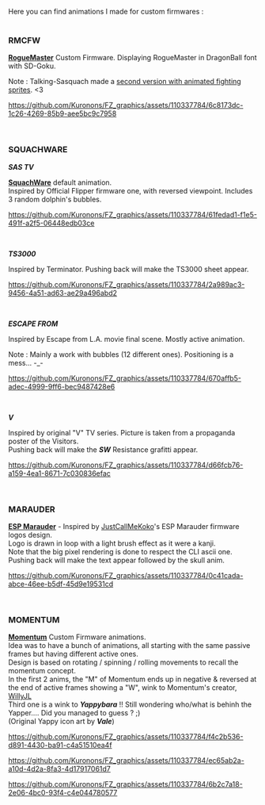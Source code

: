 Here you can find animations I made for custom firmwares :
<BR><BR>
   
### RMCFW

   [<b>RogueMaster</b>](https://github.com/RogueMaster/flipperzero-firmware-wPlugins) Custom Firmware. Displaying RogueMaster in DragonBall font with SD-Goku.
      
   Note : Talking-Sasquach made a [second version with animated fighting sprites](https://user-images.githubusercontent.com/16942638/195171690-2352126b-791d-4c2b-931c-3592a17b085b.gif). <3
      
https://github.com/Kuronons/FZ_graphics/assets/110337784/6c8173dc-1c26-4269-85b9-aee5bc9c7958

<BR>

### SQUACHWARE
___SAS TV___
 
   [<b>SquachWare</b>](https://github.com/skizzophrenic/SquachWare-CFW) default animation.<BR>
   Inspired by Official Flipper firmware one, with reversed viewpoint. Includes 3 random dolphin's bubbles.
      
https://github.com/Kuronons/FZ_graphics/assets/110337784/61fedad1-f1e5-491f-a2f5-06448edb03ce

<BR>
      
___TS3000___
   
   Inspired by Terminator. Pushing back will make the TS3000 sheet appear.
      
https://github.com/Kuronons/FZ_graphics/assets/110337784/2a989ac3-9456-4a51-ad63-ae29a496abd2

<BR>

___ESCAPE FROM___
      
   Inspired by Escape from L.A. movie final scene. Mostly active animation.
      
   Note : Mainly a work with bubbles (12 different ones). Positioning is a mess... -_-
 
https://github.com/Kuronons/FZ_graphics/assets/110337784/670affb5-adec-4999-9ff6-bec9487428e6

<BR>
   
___V___
      
   Inspired by original "V" TV series. Picture is taken from a propaganda poster of the Visitors.<BR>
   Pushing back will make the ***SW*** Resistance grafitti appear.

https://github.com/Kuronons/FZ_graphics/assets/110337784/d66fcb76-a159-4ea1-8671-7c030836efac


<BR>
   
### MARAUDER
      
   [<b>ESP Marauder</b>](https://github.com/justcallmekoko/ESP32Marauder) - Inspired by [JustCallMeKoko](https://discord.gg/MVs5Gt4A)'s ESP Marauder firmware logos design.<BR>
   Logo is drawn in loop with a light brush effect as it were a kanji.<BR>
   Note that the big pixel rendering is done to respect the CLI ascii one.<BR>
   Pushing back will make the text appear followed by the skull anim.

https://github.com/Kuronons/FZ_graphics/assets/110337784/0c41cada-abce-46ee-b5df-45d9e19531cd

<BR>
   
### MOMENTUM
      
   [<b>Momentum</b>](https://github.com/Next-Flip/Momentum-Firmware) Custom Firmware animations.<BR>
   Idea was to have a bunch of animations, all starting with the same passive frames but having different active ones.<BR>
   Design is based on rotating / spinning / rolling movements to recall the momentum concept.<BR>
   In the first 2 anims, the "M" of Momentum ends up in negative & reversed at the end of active frames showing a "W", wink to Momentum's creator, [WillyJL](https://github.com/Willy-JL)<BR>
   Third one is a wink to ***Yappybara*** !! Still wondering who/what is behinh the Yapper.... Did you managed to guess ? ;)<BR>
   (Original Yappy icon art by ***Vale***)

https://github.com/Kuronons/FZ_graphics/assets/110337784/f4c2b536-d891-4430-ba91-c4a51510ea4f

https://github.com/Kuronons/FZ_graphics/assets/110337784/ec65ab2a-a10d-4d2a-8fa3-4d17917061d7

https://github.com/Kuronons/FZ_graphics/assets/110337784/6b2c7a18-2e06-4bc0-93f4-c4e044780577

